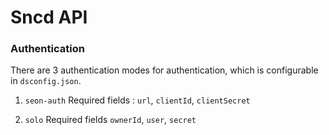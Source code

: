 # Sncd API

### Authentication

There are 3 authentication modes for authentication, which is configurable in `dsconfig.json`.

1. `seon-auth`
Required fields : `url`, `clientId`, `clientSecret`

2. `solo`
Required fields  `ownerId`, `user`, `secret`